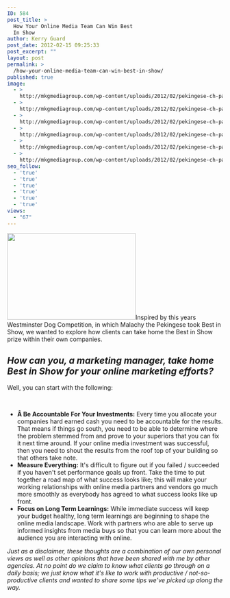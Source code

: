 ```yaml
---
ID: 584
post_title: >
  How Your Online Media Team Can Win Best
  In Show
author: Kerry Guard
post_date: 2012-02-15 09:25:33
post_excerpt: ""
layout: post
permalink: >
  /how-your-online-media-team-can-win-best-in-show/
published: true
image:
  - >
    http://mkgmediagroup.com/wp-content/uploads/2012/02/pekingese-ch-palacegarden-malachy-westminster-best-in-show-2012.jpeg
  - >
    http://mkgmediagroup.com/wp-content/uploads/2012/02/pekingese-ch-palacegarden-malachy-westminster-best-in-show-2012.jpeg
  - >
    http://mkgmediagroup.com/wp-content/uploads/2012/02/pekingese-ch-palacegarden-malachy-westminster-best-in-show-2012.jpeg
  - >
    http://mkgmediagroup.com/wp-content/uploads/2012/02/pekingese-ch-palacegarden-malachy-westminster-best-in-show-2012.jpeg
  - >
    http://mkgmediagroup.com/wp-content/uploads/2012/02/pekingese-ch-palacegarden-malachy-westminster-best-in-show-2012.jpeg
  - >
    http://mkgmediagroup.com/wp-content/uploads/2012/02/pekingese-ch-palacegarden-malachy-westminster-best-in-show-2012.jpeg
seo_follow:
  - 'true'
  - 'true'
  - 'true'
  - 'true'
  - 'true'
  - 'true'
views:
  - "67"
---
```

<img class="alignleft size-medium wp-image-586" title="best in show" src="http://mkgmediagroup.com/wp-content/uploads/2012/02/best-in-show-300x202.jpg" alt="" width="300" height="202" />Inspired by this years Westminster Dog Competition, in which Malachy the Pekingese took Best in Show, we wanted to explore how clients can take home the Best in Show prize within their own companies.
<h2><em>How can you, a marketing manager, take home Best in Show for your online marketing efforts?</em></h2>
Well, you can start with the following:

&nbsp;
<ul>
	<li><strong>Â Be Accountable For Your Investments:</strong> Every time you allocate your companies hard earned cash you need to be accountable for the results. That means if things go south, you need to be able to determine where the problem stemmed from and prove to your superiors that you can fix it next time around. If your online media investment was successful, then you need to shout the results from the roof top of your building so that others take note.</li>
	<li><strong>Measure Everything:</strong> It's difficult to figure out if you failed / succeeded if you haven't set performance goals up front. Take the time to put together a road map of what success looks like; this will make your working relationships with online media partners and vendors go much more smoothly as everybody has agreed to what success looks like up front.</li>
	<li><strong>Focus on Long Term Learnings:</strong> While immediate success will keep your budget healthy, long term learnings are beginning to shape the online media landscape. Work with partners who are able to serve up informed insights from media buys so that you can learn more about the audience you are interacting with online.</li>
</ul>
<em>Just as a disclaimer, these thoughts are a combination of our own personal views as well as other opinions that have been shared with me by other agencies. At no point do we claim to know what clients go through on a daily basis; we just know what it's like to work with productive / not-so-productive clients and wanted to share some tips we've picked up along the way.</em>